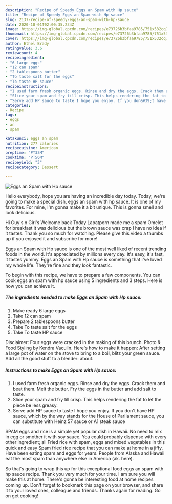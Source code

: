 ```yaml
---
description: "Recipe of Speedy Eggs an Spam with Hp sauce"
title: "Recipe of Speedy Eggs an Spam with Hp sauce"
slug: 2137-recipe-of-speedy-eggs-an-spam-with-hp-sauce
date: 2020-10-01T02:00:35.234Z
image: https://img-global.cpcdn.com/recipes/e73726b3bfaa9785/751x532cq70/eggs-an-spam-with-hp-sauce-recipe-main-photo.jpg
thumbnail: https://img-global.cpcdn.com/recipes/e73726b3bfaa9785/751x532cq70/eggs-an-spam-with-hp-sauce-recipe-main-photo.jpg
cover: https://img-global.cpcdn.com/recipes/e73726b3bfaa9785/751x532cq70/eggs-an-spam-with-hp-sauce-recipe-main-photo.jpg
author: Ethel Brady
ratingvalue: 3.6
reviewcount: 4
recipeingredient:
- "6 large eggs"
- "12 can spam"
- "2 tablespoons butter"
- "To taste salt for the eggs"
- "To taste HP sauce"
recipeinstructions:
- "I used farm fresh organic eggs. Rinse and dry the eggs. Crack them and beat them. Melt the butter. Fry the eggs in the butter and add salt to taste."
- "Slice your spam and fry till crisp. This helps rendering the fat to let the piece be less greasy."
- "Serve add HP sauce to taste I hope you enjoy. If you don&#39;t have HP sauce, which by the way stands for the House of Parliament sauce, you can substitute with Heinz 57 sauce or A1 steak sauce"
categories:
- Recipe
tags:
- eggs
- an
- spam

katakunci: eggs an spam 
nutrition: 277 calories
recipecuisine: American
preptime: "PT33M"
cooktime: "PT56M"
recipeyield: "3"
recipecategory: Dessert

---
```



![Eggs an Spam with Hp sauce](https://img-global.cpcdn.com/recipes/e73726b3bfaa9785/751x532cq70/eggs-an-spam-with-hp-sauce-recipe-main-photo.jpg)

Hello everybody, hope you are having an incredible day today. Today, we're going to make a special dish, eggs an spam with hp sauce. It is one of my favorites. For mine, I'm gonna make it a bit unique. This is gonna smell and look delicious.

Hi Guy&#39;s n Girl&#39;s Welcome back Today Lapatporn made me a spam Omelet for breakfast it was delicious but the brown sauce was crap I have no idea if it tastes. Thank you so much for watching. Please give this video a thumbs up if you enjoyed it and subscribe for more!

Eggs an Spam with Hp sauce is one of the most well liked of recent trending foods in the world. It's appreciated by millions every day. It's easy, it's fast, it tastes yummy. Eggs an Spam with Hp sauce is something that I've loved my whole life. They're fine and they look fantastic.


To begin with this recipe, we have to prepare a few components. You can cook eggs an spam with hp sauce using 5 ingredients and 3 steps. Here is how you can achieve it.

<!--inarticleads1-->

##### The ingredients needed to make Eggs an Spam with Hp sauce:

1. Make ready 6 large eggs
1. Take 12 can spam
1. Prepare 2 tablespoons butter
1. Take To taste salt for the eggs
1. Take To taste HP sauce


Disclaimer: Four eggs were cracked in the making of this brunch. Photo &amp; Food Styling by Kendra Vaculin. Here&#39;s how to make it happen: After setting a large pot of water on the stove to bring to a boil, blitz your green sauce. Add all the good stuff to a blender: about. 

<!--inarticleads2-->

##### Instructions to make Eggs an Spam with Hp sauce:

1. I used farm fresh organic eggs. Rinse and dry the eggs. Crack them and beat them. Melt the butter. Fry the eggs in the butter and add salt to taste.
1. Slice your spam and fry till crisp. This helps rendering the fat to let the piece be less greasy.
1. Serve add HP sauce to taste I hope you enjoy. If you don&#39;t have HP sauce, which by the way stands for the House of Parliament sauce, you can substitute with Heinz 57 sauce or A1 steak sauce


SPAM eggs and rice is a simple yet popular dish in Hawaii. No need to mix in egg or smother it with soy sauce. You could probably dispense with every other ingredient; all Fried rice with spam, eggs and mixed vegetables in this quick and easy Spam fried rice recipe that you can make at home in a jiffy. Have been eating spam and eggs for years. People from Alaska and Hawaii eat the most spam than anywhere else in America (ak. here). 

So that's going to wrap this up for this exceptional food eggs an spam with hp sauce recipe. Thank you very much for your time. I am sure you will make this at home. There's gonna be interesting food at home recipes coming up. Don't forget to bookmark this page on your browser, and share it to your loved ones, colleague and friends. Thanks again for reading. Go on get cooking!

